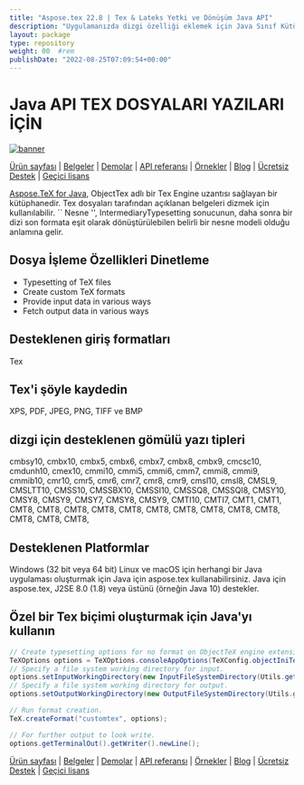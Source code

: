 ```yaml
---
title: "Aspose.tex 22.8 | Tex & Lateks Yetki ve Dönüşüm Java API" 
description: "Uygulamanızda dizgi özelliği eklemek için Java Sınıf Kütüphanesi. Tex & Latex'i PDF, XPS, SVG vb." 
layout: package
type: repository
weight: 00	#rem
publishDate: "2022-08-25T07:09:54+00:00"
---
```


# Java API TEX DOSYALARI YAZILARI İÇİN
[![banner](/res_repo/img/compress/aspose_tex-for-java-banner.png)](./)

[Ürün sayfası](https://products.aspose.com/tex/java) | [Belgeler](https://downloads.aspose.com/tex/java) | [Demolar](https://products.aspose.app/tex/family) | [API referansı](https://apireference.aspose.com/tex/java) | [Örnekler](https://github.com/aspose-tex/Aspose.TeX-for-Java/tree/master/Örnekler) | [Blog](https://blog.aspose.com/category/tex/) | [Ücretsiz Destek](https://forum.aspose.com/c/tex) | [Geçici lisans](https://purchase.aspose.com/temporary-license)

[Aspose.TeX for Java](https://products.aspose.com/tex/java), ObjectTex adlı bir Tex Engine uzantısı sağlayan bir kütüphanedir. Tex dosyaları tarafından açıklanan belgeleri dizmek için kullanılabilir. `` Nesne '', IntermediaryTypesetting sonucunun, daha sonra bir dizi son formata eşit olarak dönüştürülebilen belirli bir nesne modeli olduğu anlamına gelir.

## Dosya İşleme Özellikleri Dinetleme
- Typesetting of TeX files
- Create custom TeX formats
- Provide input data in various ways
- Fetch output data in various ways

## Desteklenen giriş formatları
Tex

## Tex'i şöyle kaydedin
XPS, PDF, JPEG, PNG, TIFF ve BMP

## dizgi için desteklenen gömülü yazı tipleri
cmbsy10, cmbx10, cmbx5, cmbx6, cmbx7, cmbx8, cmbx9, cmcsc10, cmdunh10, cmex10, cmmi10, cmmi5, cmmi6, cmm7, cmmi8, cmmi9, cmmib10, cmr10, cmr5, cmr6, cmr7, cmr8, cmr9, cmsl10, cmsl8, CMSL9, CMSLTT10, CMSS10, CMSSBX10, CMSSI10, CMSSQ8, CMSSQI8, CMSY10, CMSY8, CMSY9, CMSY7, CMSY8, CMSY9, CMTI10, CMTI7, CMT1, CMT1, CMT8, CMT8, CMT8, CMT8, CMT8, CMT8, CMT8, CMT8, CMT8, CMT8, CMT8, CMT8, CMT8,

## Desteklenen Platformlar
Windows (32 bit veya 64 bit) Linux ve macOS için herhangi bir Java uygulaması oluşturmak için Java için aspose.tex kullanabilirsiniz. Java için aspose.tex, J2SE 8.0 (1.8) veya üstünü (örneğin Java 10) destekler.

## Özel bir Tex biçimi oluşturmak için Java'yı kullanın

```java
// Create typesetting options for no format on ObjectTeX engine extension.
TeXOptions options = TeXOptions.consoleAppOptions(TeXConfig.objectIniTeX());
// Specify a file system working directory for input.
options.setInputWorkingDirectory(new InputFileSystemDirectory(Utils.getInputDirectory()));
// Specify a file system working directory for output.
options.setOutputWorkingDirectory(new OutputFileSystemDirectory(Utils.getOutputDirectory()));

// Run format creation.
TeX.createFormat("customtex", options);

// For further output to look write.
options.getTerminalOut().getWriter().newLine();
```

[Ürün sayfası](https://products.aspose.com/tex/java) | [Belgeler](https://downloads.aspose.com/tex/java) | [Demolar](https://products.aspose.app/tex/family) | [API referansı](https://apireference.aspose.com/tex/java) | [Örnekler](https://github.com/aspose-tex/Aspose.TeX-for-Java/tree/master/Örnekler) | [Blog](https://blog.aspose.com/category/tex/) | [Ücretsiz Destek](https://forum.aspose.com/c/tex) | [Geçici lisans](https://purchase.aspose.com/temporary-license)
